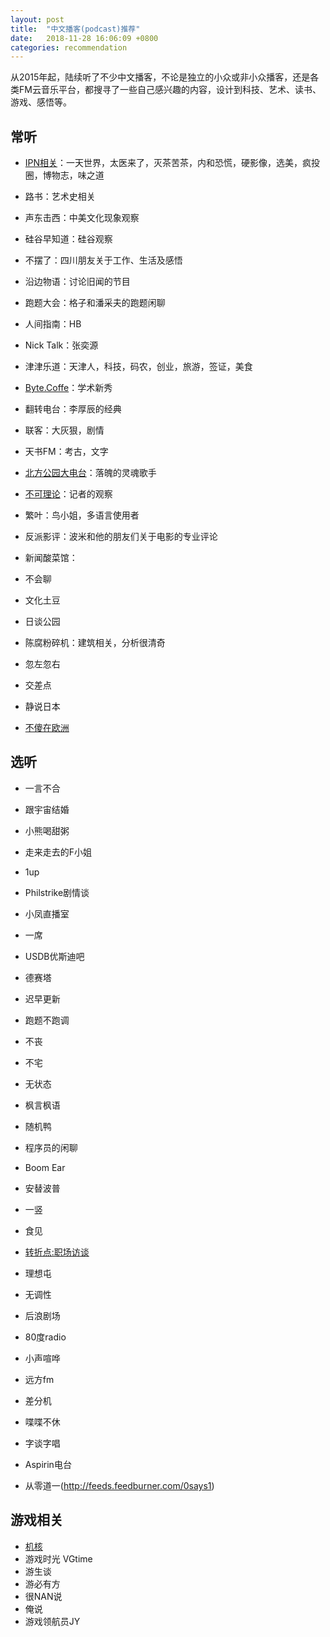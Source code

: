 ```yaml
---
layout: post
title:  "中文播客(podcast)推荐"
date:   2018-11-28 16:06:09 +0800
categories: recommendation
---
```


从2015年起，陆续听了不少中文播客，不论是独立的小众或非小众播客，还是各类FM云音乐平台，都搜寻了一些自己感兴趣的内容，设计到科技、艺术、读书、游戏、感悟等。
## 常听
- [IPN相关](https://ipn.li/)：一天世界，太医来了，灭茶苦茶，内和恐慌，硬影像，选美，疯投圈，博物志，味之道
- 路书：艺术史相关
- 声东击西：中美文化现象观察
- 硅谷早知道：硅谷观察
- 不摆了：四川朋友关于工作、生活及感悟
- 沿边物语：讨论旧闻的节目
- 跑题大会：格子和潘采夫的跑题闲聊
- 人间指南：HB
- Nick Talk：张奕源
- 津津乐道：天津人，科技，码农，创业，旅游，签证，美食
- [Byte.Coffe](http://byte.coffee/)：学术新秀
- 翻转电台：李厚辰的经典
- 联客：大灰狠，剧情
- 天书FM：考古，文字
- [北方公园大电台](https://getpodcast.xyz/data/ximalaya/16670237.xml)：落魄的灵魂歌手
- [不可理论](https://bukelilun.fireside.fm/rss)：记者的观察
- 繁叶：鸟小姐，多语言使用者
- 反派影评：波米和他的朋友们关于电影的专业评论
- 新闻酸菜馆：
- 不会聊
- 文化土豆

- 日谈公园 
- 陈腐粉碎机：建筑相关，分析很清奇
- 忽左忽右
- 交差点
- 静说日本
- [不傻在欧洲](https://getpodcast.xyz/data/ximalaya/3501680.xml)



## 选听
- 一言不合

- 跟宇宙结婚
- 小熊喝甜粥
- 走来走去的F小姐
- 1up

- Philstrike剧情谈
- 小凤直播室
- 一席
- USDB优斯迪吧

- 德赛塔
- 迟早更新
- 跑题不跑调 
- 不丧
- 不宅
- 无状态
- 枫言枫语
- 随机鸭
- 程序员的闲聊
- Boom Ear

- 安替波普
- 一竖
- 食见
- [转折点:职场访谈](https://getpodcast.xyz/data/ximalaya/14481730.xml)
- 理想屯
- 无调性
- 后浪剧场
- 80度radio
- 小声喧哗
- 远方fm
- 差分机
- 喋喋不休
- 字谈字唱
- Aspirin电台
- 从零道一(http://feeds.feedburner.com/0says1)

## 游戏相关
- [机核](https://www.gcores.com/)
- 游戏时光 VGtime
- 游生谈
- 游必有方
- 很NAN说
- 俺说
- 游戏领航员JY
